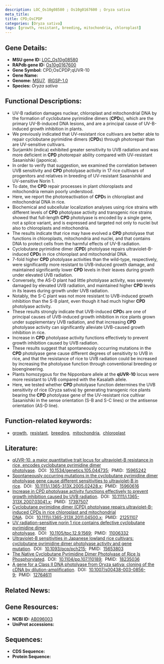 ```yaml
---
description: LOC_Os10g08580 ; Os10g0167600 ; Oryza sativa
meta_title:
title: CPD;OsCPDP
categories: [Oryza sativa]
tags: [growth, resistant, breeding, mitochondria, chloroplast]
---
```


## Gene Details:
- **MSU gene ID:** [LOC_Os10g08580](http://rice.uga.edu/cgi-bin/ORF_infopage.cgi?orf=LOC_Os10g08580)  
- **RAPdb gene ID:** [Os10g0167600](https://rapdb.dna.affrc.go.jp/locus/?name=Os10g0167600)  
- **Gene Symbol:** CPD;OsCPDP;qUVR-10
- **Gene Name:**
- **Genome:**  [MSU7](http://rice.uga.edu/),&nbsp;&nbsp;[IRGSP-1.0](https://rapdb.dna.affrc.go.jp/download/irgsp1.html)
- **Species:** *Oryza sativa*

## Functional Descriptions:
   - UV-B radiation damages nuclear, chloroplast and mitochondrial DNA by the formation of cyclobutane pyrimidine dimers (**CPD**s), which are the primary UV-B-induced DNA lesions, and are a principal cause of UV-B-induced growth inhibition in plants.
   - We previously indicated that UV-resistant rice cultivars are better able to repair cyclobutane pyrimidine dimers (**CPD**s) through photorepair than are UV-sensitive cultivars.
   - Surjamkhi (indica) exhibited greater sensitivity to UVB radiation and was more deficient in **CPD** photorepair ability compared with UV-resistant Sasanishiki (japonica).
   - In order to verify that suggestion, we examined the correlation between UVB sensitivity and **CPD** photolyase activity in 17 rice cultivars of progenitors and relatives in breeding of UV-resistant Sasanishiki and UV-sensitive Norin 1.
   - To date, the **CPD** repair processes in plant chloroplasts and mitochondria remain poorly understood.
   - Here, we report the photoreactivation of **CPD**s in chloroplast and mitochondrial DNA in rice.
   - Biochemical and subcellular localization analyses using rice strains with different levels of **CPD** photolyase activity and transgenic rice strains showed that full-length **CPD** photolyase is encoded by a single gene, not a splice variant, and is expressed and targeted not only to nuclei but also to chloroplasts and mitochondria.
   - The results indicate that rice may have evolved a **CPD** photolyase that functions in chloroplasts, mitochondria and nuclei, and that contains DNA to protect cells from the harmful effects of UV-B radiation.
   - Cyclobutane pyrimidine dimer (**CPD**) photolyase repairs ultraviolet-B-induced **CPD**s in rice chloroplast and mitochondrial DNA.
   - 7-fold higher **CPD** photolyase activities than the wild-type, respectively, were significantly more resistant to UVB-induced growth damage, and maintained significantly lower **CPD** levels in their leaves during growth under elevated UVB radiation.
   - Conversely, the AS-D plant had little photolyase activity, was severely damaged by elevated UVB radiation, and maintained higher **CPD** levels in its leaves during growth under UVB radiation.
   - Notably, the S-C plant was not more resistant to UVB-induced growth inhibition than the S-B plant, even though it had much higher **CPD** photolyase activity.
   - These results strongly indicate that UVB-induced **CPD**s are one of principal causes of UVB-induced growth inhibition in rice plants grown under supplementary UVB radiation, and that increasing **CPD** photolyase activity can significantly alleviate UVB-caused growth inhibition in rice.
   - Increase in **CPD** photolyase activity functions effectively to prevent growth inhibition caused by UVB radiation.
   - These results suggest that spontaneously occurring mutations in the **CPD** photolyase gene cause different degrees of sensitivity to UVB in rice, and that the resistance of rice to UVB radiation could be increased by increasing the photolyase function through conventional breeding or bioengineering.
   - Plants homozygous for the Nipponbare allele at the **qUVR-10** locus were more resistant to UVB compared with the Kasalath allele.
   - Here, we tested whether **CPD** photolyase function determines the UVB sensitivity of rice (Oryza sativa) by generating transgenic rice plants bearing the **CPD** photolyase gene of the UV-resistant rice cultivar Sasanishiki in the sense orientation (S-B and S-C lines) or the antisense orientation (AS-D line).

## Function-related keywords:
   - [growth](/tags/growth/),&nbsp;&nbsp;[resistant](/tags/resistant/),&nbsp;&nbsp;[breeding](/tags/breeding/),&nbsp;&nbsp;[mitochondria](/tags/mitochondria/),&nbsp;&nbsp;[chloroplast](/tags/chloroplast/)

## Literature:
   - [qUVR-10, a major quantitative trait locus for ultraviolet-B resistance in rice, encodes cyclobutane pyrimidine dimer photolyase](https://www.doi.org/10.1534/genetics.105.044735).&nbsp;&nbsp;DOI:&nbsp;&nbsp;[10.1534/genetics.105.044735](https://www.doi.org/10.1534/genetics.105.044735);&nbsp;&nbsp;PMID:&nbsp;&nbsp;[15965242](https://pubmed.ncbi.nlm.nih.gov/15965242/)
   - [Spontaneously occurring mutations in the cyclobutane pyrimidine dimer photolyase gene cause different sensitivities to ultraviolet-B in rice](https://www.doi.org/10.1111/j.1365-313X.2005.02428.x).&nbsp;&nbsp;DOI:&nbsp;&nbsp;[10.1111/j.1365-313X.2005.02428.x](https://www.doi.org/10.1111/j.1365-313X.2005.02428.x);&nbsp;&nbsp;PMID:&nbsp;&nbsp;[15960616](https://pubmed.ncbi.nlm.nih.gov/15960616/)
   - [Increase in CPD photolyase activity functions effectively to prevent growth inhibition caused by UVB radiation](https://www.doi.org/10.1111/j.1365-313X.2007.03041.x).&nbsp;&nbsp;DOI:&nbsp;&nbsp;[10.1111/j.1365-313X.2007.03041.x](https://www.doi.org/10.1111/j.1365-313X.2007.03041.x);&nbsp;&nbsp;PMID:&nbsp;&nbsp;[17397507](https://pubmed.ncbi.nlm.nih.gov/17397507/)
   - [Cyclobutane pyrimidine dimer (CPD) photolyase repairs ultraviolet-B-induced CPDs in rice chloroplast and mitochondrial DNA](https://www.doi.org/10.1111/j.1365-313X.2011.04500.x).&nbsp;&nbsp;DOI:&nbsp;&nbsp;[10.1111/j.1365-313X.2011.04500.x](https://www.doi.org/10.1111/j.1365-313X.2011.04500.x);&nbsp;&nbsp;PMID:&nbsp;&nbsp;[21251107](https://pubmed.ncbi.nlm.nih.gov/21251107/)
   - [UV radiation-sensitive norin 1 rice contains defective cyclobutane pyrimidine dimer photolyase](https://www.doi.org/10.1105/tpc.12.9.1569).&nbsp;&nbsp;DOI:&nbsp;&nbsp;[10.1105/tpc.12.9.1569](https://www.doi.org/10.1105/tpc.12.9.1569);&nbsp;&nbsp;PMID:&nbsp;&nbsp;[11006332](https://pubmed.ncbi.nlm.nih.gov/11006332/)
   - [Ultraviolet-B sensitivities in Japanese lowland rice cultivars: cyclobutane pyrimidine dimer photolyase activity and gene mutation](https://www.doi.org/10.1093/pcp/pch215).&nbsp;&nbsp;DOI:&nbsp;&nbsp;[10.1093/pcp/pch215](https://www.doi.org/10.1093/pcp/pch215);&nbsp;&nbsp;PMID:&nbsp;&nbsp;[15653803](https://pubmed.ncbi.nlm.nih.gov/15653803/)
   - [The Native Cyclobutane Pyrimidine Dimer Photolyase of Rice Is Phosphorylated](https://www.doi.org/10.1104/pp.107.110189).&nbsp;&nbsp;DOI:&nbsp;&nbsp;[10.1104/pp.107.110189](https://www.doi.org/10.1104/pp.107.110189);&nbsp;&nbsp;PMID:&nbsp;&nbsp;[18235036](https://pubmed.ncbi.nlm.nih.gov/18235036/)
   - [A gene for a Class II DNA photolyase from Oryza sativa: cloning of the cDNA by dilution-amplification](https://www.doi.org/10.1007/s00438-003-0856-9).&nbsp;&nbsp;DOI:&nbsp;&nbsp;[10.1007/s00438-003-0856-9](https://www.doi.org/10.1007/s00438-003-0856-9);&nbsp;&nbsp;PMID:&nbsp;&nbsp;[12764611](https://pubmed.ncbi.nlm.nih.gov/12764611/)

## Related News:

## Gene Resources:
- **NCBI ID:**  [AB096003](http://www.ncbi.nlm.nih.gov/nuccore/AB096003)
- **UniProt accessions:** [](https://www.uniprot.org/uniprotkb//entry)

## Sequences:
- **CDS Sequence:**
- **Protein Sequence:**
